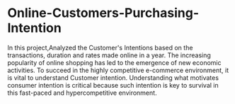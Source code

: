 # Online-Customers-Purchasing-Intention
In this project,Analyzed the Customer's Intentions based on the transactions, duration and rates made online in a year. The increasing popularity of online shopping has led to the emergence of new economic activities. To succeed in the highly competitive e-commerce environment, it is vital to understand Customer intention. Understanding what motivates consumer intention is critical because such intention is key to survival in this fast-paced and hypercompetitive environment. 
